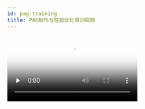 ```yaml
---
id: pag-training
title: PAG制作与性能优化培训视频
---
```


<video id="video" controls="" preload="none" poster="/img/training.png">
   <source id="mp4" src="/video/training.mp4" type="video/mp4">
</video>